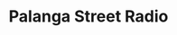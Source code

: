 ---
title: Palanga Street Radio
logo: palangastreetradio.png
stream_url:
- [station, https://stream.palanga.live:8443/palanga128.mp3, online]
description: "PSR is a young and growing DIY community radio based in Vilnius, Lithuania. TIP: check out the filtering options on the archive page!"
support: "https://palanga.live/about"
url: "https://palanga.live/"
location: Vilnius, LT
play_time: 24/7
recommended:
---